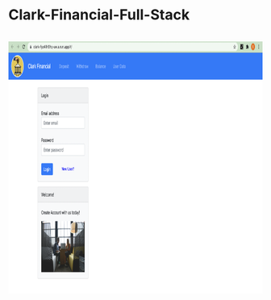 # Clark-Financial-Full-Stack
<br>
<div align="center">
  <img src="app.png" height="500px" width="600px" >
</div>
